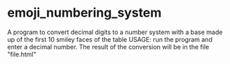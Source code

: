 # emoji_numbering_system
A program to convert decimal digits to a number system with a base made up of the first 10 smiley faces of the table
USAGE:
  run the program and enter a decimal number. The result of the conversion will be in the file "file.html"
